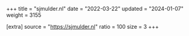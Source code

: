 +++
title = "sjmulder.nl"
date = "2022-03-22"
updated = "2024-01-07"
weight = 3155

[extra]
source = "https://sjmulder.nl"
ratio = 100
size = 3
+++
